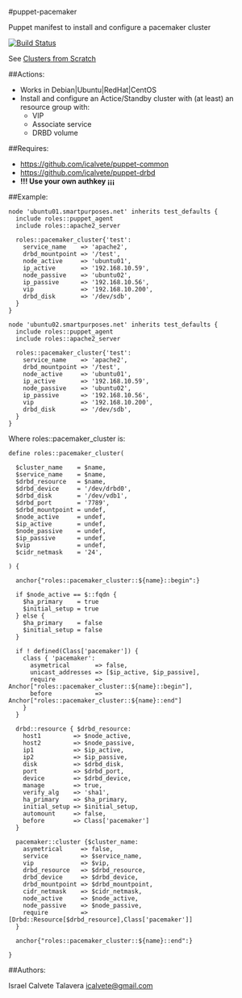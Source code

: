 #puppet-pacemaker

Puppet manifest to install and configure a pacemaker cluster

[![Build Status](https://secure.travis-ci.org/icalvete/puppet-pacemaker.png)](http://travis-ci.org/icalvete/puppet-pacemaker)

See [Clusters from Scratch](http://clusterlabs.org/doc/en-US/Pacemaker/1.1-crmsh/html/Clusters_from_Scratch/index.html)

##Actions:

* Works in Debian|Ubuntu|RedHat|CentOS
* Install and configure an Actice/Standby cluster with (at least) an resource group with:
  + VIP
  + Associate service
  + DRBD volume

##Requires:

* https://github.com/icalvete/puppet-common
* https://github.com/icalvete/puppet-drbd 
* **!!! Use your own authkey ¡¡¡**

##Example:


```puppet
node 'ubuntu01.smartpurposes.net' inherits test_defaults {
  include roles::puppet_agent
  include roles::apache2_server

  roles::pacemaker_cluster{'test':
    service_name    => 'apache2',
    drbd_mountpoint => '/test',
    node_active     => 'ubuntu01',
    ip_active       => '192.168.10.59',
    node_passive    => 'ubuntu02',
    ip_passive      => '192.168.10.56',
    vip             => '192.168.10.200',
    drbd_disk       => '/dev/sdb',
  }
}

node 'ubuntu02.smartpurposes.net' inherits test_defaults {
  include roles::puppet_agent
  include roles::apache2_server

  roles::pacemaker_cluster{'test':
    service_name    => 'apache2',
    drbd_mountpoint => '/test',
    node_active     => 'ubuntu01',
    ip_active       => '192.168.10.59',
    node_passive    => 'ubuntu02',
    ip_passive      => '192.168.10.56',
    vip             => '192.168.10.200',
    drbd_disk       => '/dev/sdb',
  }
}
```

Where  roles::pacemaker_cluster is:


```puppet
define roles::pacemaker_cluster(

  $cluster_name    = $name,
  $service_name    = $name,
  $drbd_resource   = $name,
  $drbd_device     = '/dev/drbd0',
  $drbd_disk       = '/dev/vdb1',
  $drbd_port       = '7789',
  $drbd_mountpoint = undef,
  $node_active     = undef,
  $ip_active       = undef,
  $node_passive    = undef,
  $ip_passive      = undef,
  $vip             = undef,
  $cidr_netmask    = '24',

) {
  
  anchor{"roles::pacemaker_cluster::${name}::begin":}
    
  if $node_active == $::fqdn {
    $ha_primary    = true
    $initial_setup = true
  } else {
    $ha_primary    = false
    $initial_setup = false
  }

  if ! defined(Class['pacemaker']) {
    class { 'pacemaker':
      asymetrical       => false,
      unicast_addresses => [$ip_active, $ip_passive],
      require           => Anchor["roles::pacemaker_cluster::${name}::begin"],
      before            => Anchor["roles::pacemaker_cluster::${name}::end"]
    }
  }
  
  drbd::resource { $drbd_resource:
    host1         => $node_active,
    host2         => $node_passive,
    ip1           => $ip_active,
    ip2           => $ip_passive,
    disk          => $drbd_disk,
    port          => $drbd_port,
    device        => $drbd_device,
    manage        => true,
    verify_alg    => 'sha1',
    ha_primary    => $ha_primary,
    initial_setup => $initial_setup,
    automount     => false,
    before        => Class['pacemaker']
  }

  pacemaker::cluster {$cluster_name:
    asymetrical     => false,
    service         => $service_name,
    vip             => $vip,
    drbd_resource   => $drbd_resource,
    drbd_device     => $drbd_device,
    drbd_mountpoint => $drbd_mountpoint,
    cidr_netmask    => $cidr_netmask,
    node_active     => $node_active,
    node_passive    => $node_passive,
    require         => [Drbd::Resource[$drbd_resource],Class['pacemaker']]
  }

  anchor{"roles::pacemaker_cluster::${name}::end":}

}
```

##Authors:

Israel Calvete Talavera <icalvete@gmail.com>
